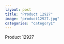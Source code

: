 ```yaml
---
layout: post
title: "Product 12927"
image: "product12927.jpg"
categories: "category1"
---
```

Product 12927
